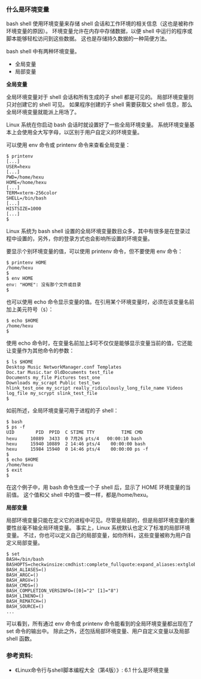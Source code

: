 ### 什么是环境变量

bash shell 使用环境变量来存储 shell 会话和工作环境的相关信息（这也是被称作环境变量的原因）。
环境变量允许在内存中存储数据，以便 shell 中运行的程序或脚本能够轻松访问到这些数据。
这也是存储持久数据的一种简便方法。

bash shell 中有两种环境变量。
- 全局变量
- 局部变量

**全局变量**

全局环境变量对于 shell 会话和所有生成的子 shell 都是可见的。
局部环境变量则只对创建它的 shell 可见。
如果程序创建的子 shell 需要获取父 shell 信息，那么全局环境变量就能派上用场了。

Linux 系统在你启动 bash 会话时就设置好了一些全局环境变量。
系统环境变量基本上会使用全大写字母，以区别于用户自定义的环境变量。

可以使用 env 命令或 printenv 命令来查看全局变量：

```
$ printenv
[...]
USER=hexu
[...]
PWD=/home/hexu
HOME=/home/hexu
[...]
TERM=xterm-256color
SHELL=/bin/bash
[...]
HISTSIZE=1000
[...]
$
```

Linux 系统为 bash shell 设置的全局环境变量数目众多，其中有很多是在登录过程中设置的，另外，你的登录方式也会影响所设置的环境变量。

要显示个别环境变量的值，可以使用 printenv 命令，但不要使用 env 命令：

```
$ printenv HOME
/home/hexu
$
$ env HOME
env: "HOME": 没有那个文件或目录
$
```

也可以使用 echo 命令显示变量的值。在引用某个环境变量时，必须在该变量名前加上美元符号（`$`）：

```
$ echo $HOME
/home/hexu
$
```

使用 echo 命令时，在变量名前加上$可不仅仅是能够显示变量当前的值，它还能让变量作为其他命令的参数：

```
$ ls $HOME
Desktop Music NetworkManager.conf Templates
Doc.tar Music.tar OldDocuments test_file
Documents my_file Pictures test_one
Downloads my_scrapt Public test_two
hlink_test_one my_script really_ridiculously_long_file_name Videos
log_file my_scrypt slink_test_file
$
```

如前所述，全局环境变量可用于进程的子 shell：

```
$ bash
$ ps -f
UID        PID  PPID  C STIME TTY          TIME CMD
hexu     10889  3433  0 7月26 pts/4   00:00:10 bash
hexu     15940 10889  2 14:46 pts/4    00:00:00 bash
hexu     15984 15940  0 14:46 pts/4    00:00:00 ps -f
$
$ echo $HOME
/home/hexu
$ exit
$
```

在这个例子中，用 bash 命令生成一个子 shell 后，显示了 HOME 环境变量的当前值。
这个值和父 shell 中的值一模一样，都是/home/hexu。


**局部变量**

局部环境变量只能在定义它的进程中可见。尽管是局部的，但是局部环境变量的重要性丝毫不输全局环境变量。
事实上，Linux 系统默认也定义了标准的局部环境变量。
不过，你也可以定义自己的局部变量，如你所料，这些变量被称为用户自定义局部变量。

```
$ set
BASH=/bin/bash
BASHOPTS=checkwinsize:cmdhist:complete_fullquote:expand_aliases:extglob:extquote:force_fignore:histappend:interactive_comments:progcomp:promptvars:sourcepath
BASH_ALIASES=()
BASH_ARGC=()
BASH_ARGV=()
BASH_CMDS=()
BASH_COMPLETION_VERSINFO=([0]="2" [1]="8")
BASH_LINENO=()
BASH_REMATCH=()
BASH_SOURCE=()
...
```

可以看到，所有通过 env 命令或 printenv 命令能看到的全局环境变量都出现在了 set 命令的输出中。
除此之外，还包括局部环境变量、用户自定义变量以及局部 shell 函数。


### 参考资料:
- 《Linux命令行与shell脚本编程大全（第4版）》: 6.1 什么是环境变量
